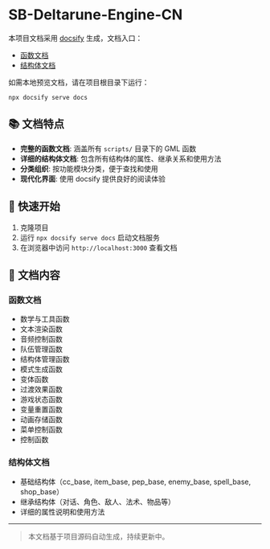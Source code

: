# SB-Deltarune-Engine-CN

本项目文档采用 [docsify](https://docsify.js.org/) 生成，文档入口：

- [函数文档](docs/functions.md)
- [结构体文档](docs/structs.md)

如需本地预览文档，请在项目根目录下运行：

```
npx docsify serve docs
```

## 📚 文档特点

- **完整的函数文档**: 涵盖所有 `scripts/` 目录下的 GML 函数
- **详细的结构体文档**: 包含所有结构体的属性、继承关系和使用方法
- **分类组织**: 按功能模块分类，便于查找和使用
- **现代化界面**: 使用 docsify 提供良好的阅读体验

## 🚀 快速开始

1. 克隆项目
2. 运行 `npx docsify serve docs` 启动文档服务
3. 在浏览器中访问 `http://localhost:3000` 查看文档

## 📖 文档内容

### 函数文档
- 数学与工具函数
- 文本渲染函数
- 音频控制函数
- 队伍管理函数
- 结构体管理函数
- 模式生成函数
- 变体函数
- 过渡效果函数
- 游戏状态函数
- 变量重置函数
- 动画存储函数
- 菜单控制函数
- 控制函数

### 结构体文档
- 基础结构体（cc_base, item_base, pep_base, enemy_base, spell_base, shop_base）
- 继承结构体（对话、角色、敌人、法术、物品等）
- 详细的属性说明和使用方法

---

> 本文档基于项目源码自动生成，持续更新中。
